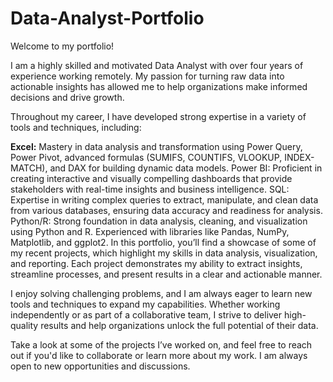 # Data-Analyst-Portfolio
Welcome to my portfolio! 

I am a highly skilled and motivated Data Analyst with over four years of experience working remotely. My passion for turning raw data into actionable insights has allowed me to help organizations make informed decisions and drive growth.

Throughout my career, I have developed strong expertise in a variety of tools and techniques, including:

**Excel:** Mastery in data analysis and transformation using Power Query, Power Pivot, advanced formulas (SUMIFS, COUNTIFS, VLOOKUP, INDEX-MATCH), and DAX for building dynamic data models.
Power BI: Proficient in creating interactive and visually compelling dashboards that provide stakeholders with real-time insights and business intelligence.
SQL: Expertise in writing complex queries to extract, manipulate, and clean data from various databases, ensuring data accuracy and readiness for analysis.
Python/R: Strong foundation in data analysis, cleaning, and visualization using Python and R. Experienced with libraries like Pandas, NumPy, Matplotlib, and ggplot2.
In this portfolio, you’ll find a showcase of some of my recent projects, which highlight my skills in data analysis, visualization, and reporting. Each project demonstrates my ability to extract insights, streamline processes, and present results in a clear and actionable manner.

I enjoy solving challenging problems, and I am always eager to learn new tools and techniques to expand my capabilities. Whether working independently or as part of a collaborative team, I strive to deliver high-quality results and help organizations unlock the full potential of their data.

Take a look at some of the projects I’ve worked on, and feel free to reach out if you'd like to collaborate or learn more about my work. I am always open to new opportunities and discussions.
